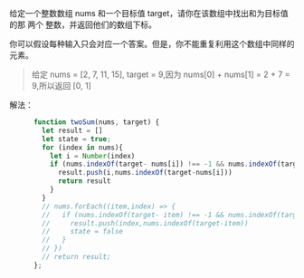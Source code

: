 给定一个整数数组 nums 和一个目标值 target，请你在该数组中找出和为目标值的那 两个 整数，并返回他们的数组下标。

你可以假设每种输入只会对应一个答案。但是，你不能重复利用这个数组中同样的元素。

>给定 nums = [2, 7, 11, 15], target = 9,因为 nums[0] + nums[1] = 2 + 7 = 9,所以返回 [0, 1]

解法：
```javascript
      function twoSum(nums, target) {
        let result = []
        let state = true;
        for (index in nums){
          let i = Number(index)
          if (nums.indexOf(target- nums[i]) !== -1 && nums.indexOf(target-nums[i]) !== i) {
            result.push(i,nums.indexOf(target-nums[i]))
            return result
          }
        }
        // nums.forEach((item,index) => {
        //   if (nums.indexOf(target- item) !== -1 && nums.indexOf(target-item) !== index && state) {
        //     result.push(index,nums.indexOf(target-item))
        //     state = false
        //   }
        // })
        // return result;
      };
```
